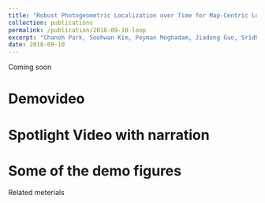 ```yaml
---
title: "Robust Photogeometric Localization over Time for Map-Centric Loop Closure"
collection: publications
permalink: /publication/2018-09-10-loop
excerpt: "Chanoh Park, Soohwan Kim, Peyman Moghadam, Jiadong Guo, Sridha Sridharan, Clinton Fookes, IEEE Robotics and Automation Letters, To appear, 2018."
date: 2018-09-10
---
```


Coming soon

# Demovideo

# Spotlight Video with narration

# Some of the demo figures


Related meterials
